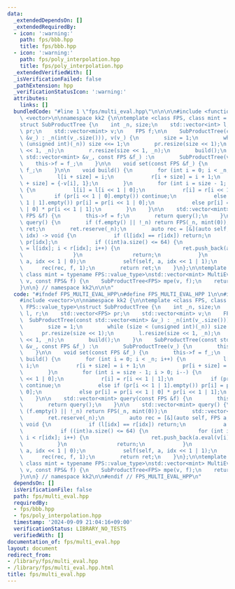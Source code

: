 ```yaml
---
data:
  _extendedDependsOn: []
  _extendedRequiredBy:
  - icon: ':warning:'
    path: fps/bbb.hpp
    title: fps/bbb.hpp
  - icon: ':warning:'
    path: fps/poly_interpolation.hpp
    title: fps/poly_interpolation.hpp
  _extendedVerifiedWith: []
  _isVerificationFailed: false
  _pathExtension: hpp
  _verificationStatusIcon: ':warning:'
  attributes:
    links: []
  bundledCode: "#line 1 \"fps/multi_eval.hpp\"\n\n\n\n#include <functional>\n#include\
    \ <vector>\n\nnamespace kk2 {\n\ntemplate <class FPS, class mint = typename FPS::value_type>\n\
    struct SubProductTree {\n    int _n, size;\n    std::vector<int> l, r;\n    std::vector<FPS>\
    \ pr;\n    std::vector<mint> v;\n    FPS f;\n\n    SubProductTree(const std::vector<mint>\
    \ &v_) : _n(int(v_.size())), v(v_) {\n        size = 1;\n        while (size <\
    \ (unsigned int)(_n)) size <<= 1;\n        pr.resize(size << 1);\n        l.resize(size\
    \ << 1, _n);\n        r.resize(size << 1, _n);\n        build();\n    }\n    SubProductTree(const\
    \ std::vector<mint> &v_, const FPS &f_) :\n        SubProductTree(v_) {\n    \
    \    this->f = f_;\n    }\n\n    void set(const FPS &f_) {\n        this->f =\
    \ f_;\n    }\n\n    void build() {\n        for (int i = 0; i < _n; i++) {\n \
    \           l[i + size] = i;\n            r[i + size] = i + 1;\n            pr[i\
    \ + size] = {-v[i], 1};\n        }\n        for (int i = size - 1; i > 0; i--)\
    \ {\n            l[i] = l[i << 1 | 0];\n            r[i] = r[i << 1 | 1];\n  \
    \          if (pr[i << 1 | 0].empty()) continue;\n            else if (pr[i <<\
    \ 1 | 1].empty()) pr[i] = pr[i << 1 | 0];\n            else pr[i] = pr[i << 1\
    \ | 0] * pr[i << 1 | 1];\n        }\n    }\n\n    std::vector<mint> query(const\
    \ FPS &f) {\n        this->f = f;\n        return query();\n    }\n\n    std::vector<mint>\
    \ query() {\n        if (f.empty() || !_n) return FPS(_n, mint(0));\n        std::vector<mint>\
    \ ret;\n        ret.reserve(_n);\n        auto rec = [&](auto self, FPS a, int\
    \ idx) -> void {\n            if (l[idx] == r[idx]) return;\n            a %=\
    \ pr[idx];\n            if ((int)a.size() <= 64) {\n                for (int i\
    \ = l[idx]; i < r[idx]; i++) {\n                    ret.push_back(a.eval(v[i]));\n\
    \                }\n                return;\n            }\n            self(self,\
    \ a, idx << 1 | 0);\n            self(self, a, idx << 1 | 1);\n        };\n  \
    \      rec(rec, f, 1);\n        return ret;\n    }\n};\n\ntemplate <class FPS,\
    \ class mint = typename FPS::value_type>\nstd::vector<mint> MultiEval(std::vector<mint>\
    \ v, const FPS& f) {\n    SubProductTree<FPS> mpe(v, f);\n    return mpe.query();\n\
    }\n\n} // namespace kk2\n\n\n"
  code: "#ifndef FPS_MULTI_EVAL_HPP\n#define FPS_MULTI_EVAL_HPP 1\n\n#include <functional>\n\
    #include <vector>\n\nnamespace kk2 {\n\ntemplate <class FPS, class mint = typename\
    \ FPS::value_type>\nstruct SubProductTree {\n    int _n, size;\n    std::vector<int>\
    \ l, r;\n    std::vector<FPS> pr;\n    std::vector<mint> v;\n    FPS f;\n\n  \
    \  SubProductTree(const std::vector<mint> &v_) : _n(int(v_.size())), v(v_) {\n\
    \        size = 1;\n        while (size < (unsigned int)(_n)) size <<= 1;\n  \
    \      pr.resize(size << 1);\n        l.resize(size << 1, _n);\n        r.resize(size\
    \ << 1, _n);\n        build();\n    }\n    SubProductTree(const std::vector<mint>\
    \ &v_, const FPS &f_) :\n        SubProductTree(v_) {\n        this->f = f_;\n\
    \    }\n\n    void set(const FPS &f_) {\n        this->f = f_;\n    }\n\n    void\
    \ build() {\n        for (int i = 0; i < _n; i++) {\n            l[i + size] =\
    \ i;\n            r[i + size] = i + 1;\n            pr[i + size] = {-v[i], 1};\n\
    \        }\n        for (int i = size - 1; i > 0; i--) {\n            l[i] = l[i\
    \ << 1 | 0];\n            r[i] = r[i << 1 | 1];\n            if (pr[i << 1 | 0].empty())\
    \ continue;\n            else if (pr[i << 1 | 1].empty()) pr[i] = pr[i << 1 |\
    \ 0];\n            else pr[i] = pr[i << 1 | 0] * pr[i << 1 | 1];\n        }\n\
    \    }\n\n    std::vector<mint> query(const FPS &f) {\n        this->f = f;\n\
    \        return query();\n    }\n\n    std::vector<mint> query() {\n        if\
    \ (f.empty() || !_n) return FPS(_n, mint(0));\n        std::vector<mint> ret;\n\
    \        ret.reserve(_n);\n        auto rec = [&](auto self, FPS a, int idx) ->\
    \ void {\n            if (l[idx] == r[idx]) return;\n            a %= pr[idx];\n\
    \            if ((int)a.size() <= 64) {\n                for (int i = l[idx];\
    \ i < r[idx]; i++) {\n                    ret.push_back(a.eval(v[i]));\n     \
    \           }\n                return;\n            }\n            self(self,\
    \ a, idx << 1 | 0);\n            self(self, a, idx << 1 | 1);\n        };\n  \
    \      rec(rec, f, 1);\n        return ret;\n    }\n};\n\ntemplate <class FPS,\
    \ class mint = typename FPS::value_type>\nstd::vector<mint> MultiEval(std::vector<mint>\
    \ v, const FPS& f) {\n    SubProductTree<FPS> mpe(v, f);\n    return mpe.query();\n\
    }\n\n} // namespace kk2\n\n#endif // FPS_MULTI_EVAL_HPP\n"
  dependsOn: []
  isVerificationFile: false
  path: fps/multi_eval.hpp
  requiredBy:
  - fps/bbb.hpp
  - fps/poly_interpolation.hpp
  timestamp: '2024-09-09 21:04:16+09:00'
  verificationStatus: LIBRARY_NO_TESTS
  verifiedWith: []
documentation_of: fps/multi_eval.hpp
layout: document
redirect_from:
- /library/fps/multi_eval.hpp
- /library/fps/multi_eval.hpp.html
title: fps/multi_eval.hpp
---
```

